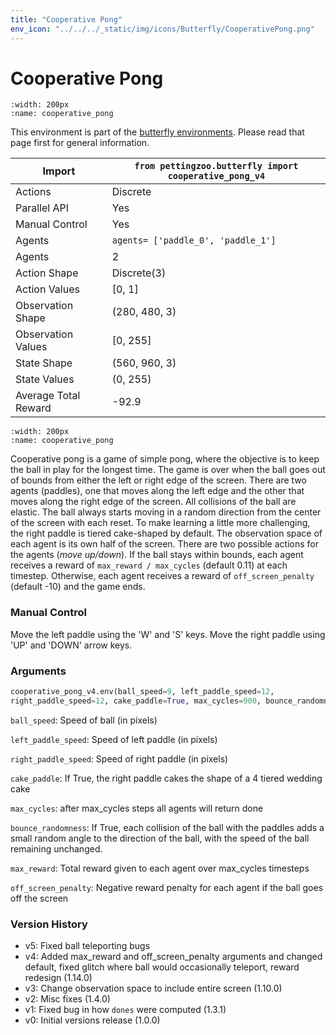 ```yaml
---
title: "Cooperative Pong"
env_icon: "../../../_static/img/icons/Butterfly/CooperativePong.png"
---
```


# Cooperative Pong

```{figure} butterfly_cooperative_pong.gif 
:width: 200px
:name: cooperative_pong
```

This environment is part of the <a href='..'>butterfly environments</a>. Please read that page first for general information.

| Import               | `from pettingzoo.butterfly import cooperative_pong_v4` |
|----------------------|--------------------------------------------------------|
| Actions              | Discrete                                               |
| Parallel API         | Yes                                                    |
| Manual Control       | Yes                                                    |
| Agents               | `agents= ['paddle_0', 'paddle_1']`                     |
| Agents               | 2                                                      |
| Action Shape         | Discrete(3)                                            |
| Action Values        | [0, 1]                                                 |
| Observation Shape    | (280, 480, 3)                                          |
| Observation Values   | [0, 255]                                               |
| State Shape          | (560, 960, 3)                                          |
| State Values         | (0, 255)                                               |
| Average Total Reward | -92.9                                                  |

```{figure} ../../_static/img/aec/butterfly_cooperative_pong_aec.svg
:width: 200px
:name: cooperative_pong
```

Cooperative pong is a game of simple pong, where the objective is to keep the ball in play for the longest time. The game is over when the ball goes out of bounds from either the left or right edge of the screen. There are two agents (paddles), one that moves along the left edge and the other that moves along the right edge of the screen. All collisions of the ball are elastic. The ball always starts moving in a random direction from the center of the screen with each reset. To make learning a little more challenging, the right paddle is tiered cake-shaped by default. The observation space of each agent is its own half of the screen. There are two possible actions for the agents (_move up/down_). If the ball stays within bounds, each agent receives a reward of `max_reward / max_cycles` (default 0.11) at each timestep. Otherwise, each agent receives a reward of `off_screen_penalty` (default -10) and the game ends.


### Manual Control

Move the left paddle using the 'W' and 'S' keys. Move the right paddle using 'UP' and 'DOWN' arrow keys.

### Arguments

``` python
cooperative_pong_v4.env(ball_speed=9, left_paddle_speed=12,
right_paddle_speed=12, cake_paddle=True, max_cycles=900, bounce_randomness=False, max_reward=100, off_screen_penalty=-10)
```

`ball_speed`: Speed of ball (in pixels)

`left_paddle_speed`: Speed of left paddle (in pixels)

`right_paddle_speed`: Speed of right paddle (in pixels)

`cake_paddle`: If True, the right paddle cakes the shape of a 4 tiered wedding cake

`max_cycles`:  after max_cycles steps all agents will return done

`bounce_randomness`: If True, each collision of the ball with the paddles adds a small random angle to the direction of the ball, with the speed of the ball remaining unchanged.

`max_reward`:  Total reward given to each agent over max_cycles timesteps

`off_screen_penalty`:  Negative reward penalty for each agent if the ball goes off the screen

### Version History

* v5: Fixed ball teleporting bugs
* v4: Added max_reward and off_screen_penalty arguments and changed default, fixed glitch where ball would occasionally teleport, reward redesign (1.14.0)
* v3: Change observation space to include entire screen (1.10.0)
* v2: Misc fixes (1.4.0)
* v1: Fixed bug in how `dones` were computed (1.3.1)
* v0: Initial versions release (1.0.0)
